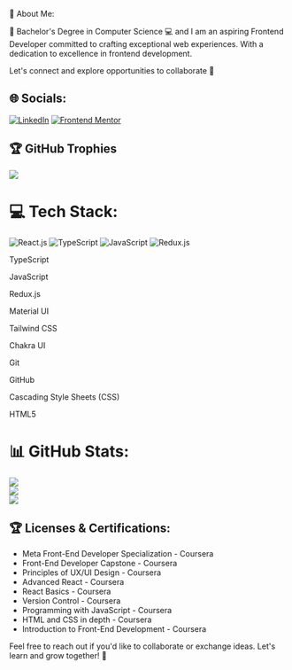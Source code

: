 💫 About Me:

📅 Bachelor's Degree in Computer Science 💻 and I am an aspiring Frontend Developer committed to crafting exceptional web experiences.
With a dedication to excellence in frontend development.

Let's connect and explore opportunities to collaborate 🚀

## 🌐 Socials:
[![LinkedIn](https://img.shields.io/badge/LinkedIn-%230077B5.svg?logo=linkedin&logoColor=white)](https://www.linkedin.com/in/louai-khodary-21046624b/) 
[![Frontend Mentor](https://img.shields.io/badge/Frontend_Mentor-Learn%20to%20Code-61DAFB?style=flat-square)](https://www.frontendmentor.io/profile/LouaiKhodary13)

## 🏆 GitHub Trophies
![](https://github-profile-trophy.vercel.app/?username=LouaiKhodary13&theme=radical&no-frame=false&no-bg=true&margin-w=4)

# 💻 Tech Stack:

![React.js](https://img.shields.io/badge/-React.js-61DAFB?logo=react&logoColor=white)
![TypeScript](https://img.shields.io/badge/-TypeScript-3178C6?logo=typescript&logoColor=white)
![JavaScript](https://img.shields.io/badge/-JavaScript-F7DF1E?logo=javascript&logoColor=black)
![Redux.js](https://img.shields.io/badge/-Redux.js-764ABC?logo=redux&logoColor=white)

 
 TypeScript

 JavaScript
 
 Redux.js
 
 Material UI

 Tailwind CSS

 Chakra UI

 Git

 GitHub

 Cascading Style Sheets (CSS)

 HTML5

# 📊 GitHub Stats:
![](https://github-readme-stats.vercel.app/api?username=LouaiKhodary13&theme=dark&hide_border=false&include_all_commits=true&count_private=true)<br/>
![](https://github-readme-streak-stats.herokuapp.com/?user=LouaiKhodary13&theme=dark&hide_border=false)<br/>
![](https://github-readme-stats.vercel.app/api/top-langs/?username=LouaiKhodary13&theme=dark&hide_border=false&include_all_commits=true&count_private=true&layout=compact)

## 🏆 Licenses & Certifications:
- Meta Front-End Developer Specialization - Coursera 
- Front-End Developer Capstone - Coursera 
- Principles of UX/UI Design - Coursera 
- Advanced React - Coursera 
- React Basics - Coursera
- Version Control - Coursera
- Programming with JavaScript - Coursera 
- HTML and CSS in depth - Coursera 
- Introduction to Front-End Development - Coursera 

Feel free to reach out if you'd like to collaborate or exchange ideas. Let's learn and grow together! 🚀

